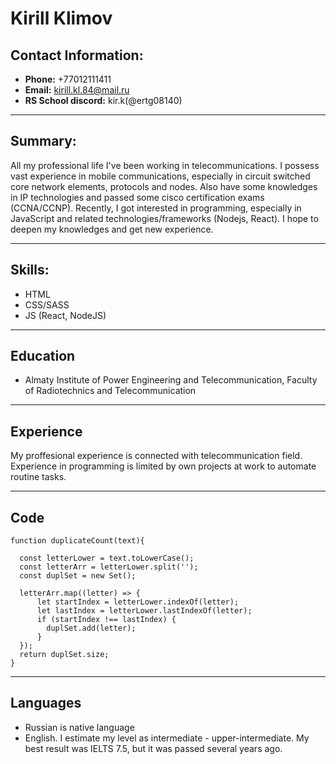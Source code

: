 # Kirill Klimov

## Contact Information:

- **Phone:** +77012111411
- **Email:** kirill.kl.84@mail.ru
- **RS School discord:** kir.k(@ertg08140)

---

## Summary:

All my professional life I've been working in telecommunications. I possess vast experience in mobile communications, especially in circuit switched core network elements, protocols and nodes. Also have some knowledges in IP technologies and passed some cisco certification exams (CCNA/CCNP).
Recently, I got interested in programming, especially in JavaScript and related technologies/frameworks (Nodejs, React).
I hope to deepen my knowledges and get new experience.

---

## Skills:

- HTML
- CSS/SASS
- JS (React, NodeJS)

---

## Education

- Almaty Institute of Power Engineering and Telecommunication, Faculty of Radiotechnics and Telecommunication

---

## Experience

My proffesional experience is connected with telecommunication field. Experience in programming is limited by own projects at work to automate routine tasks.

---

## Code

    function duplicateCount(text){

      const letterLower = text.toLowerCase();
      const letterArr = letterLower.split('');
      const duplSet = new Set();

      letterArr.map((letter) => {
    	  let startIndex = letterLower.indexOf(letter);
    	  let lastIndex = letterLower.lastIndexOf(letter);
    	  if (startIndex !== lastIndex) {
    	    duplSet.add(letter);
    	  }
      });
      return duplSet.size;
    }

---

## Languages

- Russian is native language
- English. I estimate my level as intermediate - upper-intermediate. My best result was IELTS 7.5, but it was passed several years ago.
